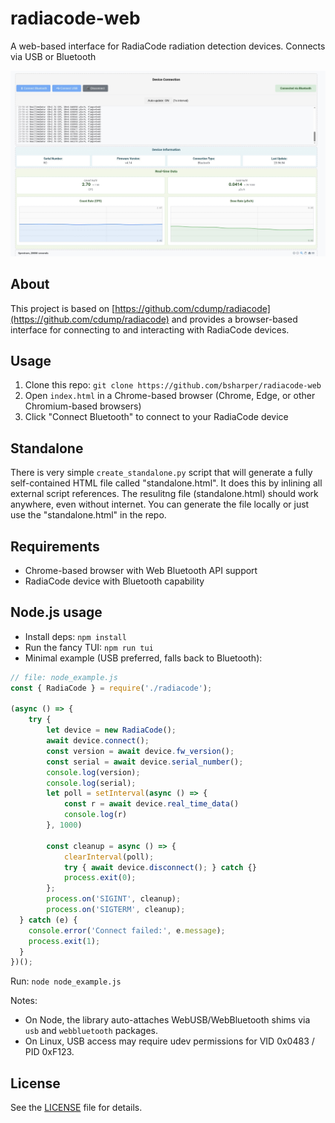 # radiacode-web

A web-based interface for RadiaCode radiation detection devices. Connects via USB or Bluetooth

![Screenshot example](screenshot.jpg)

## About

This project is based on [https://github.com/cdump/radiacode](https://github.com/cdump/radiacode) and provides a browser-based interface for connecting to and interacting with RadiaCode devices.

## Usage

1. Clone this repo: `git clone https://github.com/bsharper/radiacode-web`
2. Open `index.html` in a Chrome-based browser (Chrome, Edge, or other Chromium-based browsers)
3. Click "Connect Bluetooth" to connect to your RadiaCode device

## Standalone

There is very simple `create_standalone.py` script that will generate a fully self-contained HTML file called "standalone.html". It does this by inlining all external script references. The resulitng file (standalone.html) should work anywhere, even without internet. You can generate the file locally or just use the "standalone.html" in the repo. 

## Requirements

- Chrome-based browser with Web Bluetooth API support
- RadiaCode device with Bluetooth capability

## Node.js usage

- Install deps: `npm install`
- Run the fancy TUI: `npm run tui`
- Minimal example (USB preferred, falls back to Bluetooth):

```js
// file: node_example.js
const { RadiaCode } = require('./radiacode');

(async () => {
    try {
        let device = new RadiaCode();
        await device.connect();
        const version = await device.fw_version();
        const serial = await device.serial_number();
        console.log(version);
        console.log(serial);
        let poll = setInterval(async () => {
            const r = await device.real_time_data()
            console.log(r)
        }, 1000)
        
        const cleanup = async () => {
            clearInterval(poll);
            try { await device.disconnect(); } catch {}
            process.exit(0);
        };
        process.on('SIGINT', cleanup);
        process.on('SIGTERM', cleanup);
  } catch (e) {
    console.error('Connect failed:', e.message);
    process.exit(1);
  }
})();
```

Run: `node node_example.js`

Notes:
- On Node, the library auto-attaches WebUSB/WebBluetooth shims via `usb` and `webbluetooth` packages.
- On Linux, USB access may require udev permissions for VID 0x0483 / PID 0xF123.

## License

See the [LICENSE](LICENSE) file for details.
